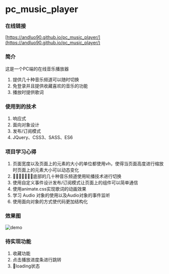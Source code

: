 # pc_music_player

### 在线链接
[https://andluo90.github.io/pc_music_player/](https://andluo90.github.io/pc_music_player/)

### 简介
这是一个PC端的在线音乐播放器
1. 提供几十种音乐频道可以随时切换
2. 免登录并且提供收藏喜欢的音乐的功能
3. 播放时提供歌词

### 使用到的技术
1. 响应式
2. 面向对象设计 
3. 发布/订阅模式
4. JQuery、CSS3、SASS、ES6

### 项目学习心得
1. 页面宽度以及页面上的元素的大小的单位都使用vh，使得当页面高度进行缩放时页面上的元素大小可以动态变化
2. 底部的几十种音乐频道使用轮播技术进行切换
3. 使用自定义事件设计发布/订阅模式让页面上的组件可以简单通信
4. 使用animate.css实现歌词的动画效果
5. 学习 Audio 对象的使用以及Audio对象的事件监听
6. 使用面向对象的方式使代码更加结构化

### 效果图
![demo]('img/pc_music_player_demo1.png')

### 待实现功能
1. 收藏功能
2. 点击播放进度条进行跳转
3. loading状态


